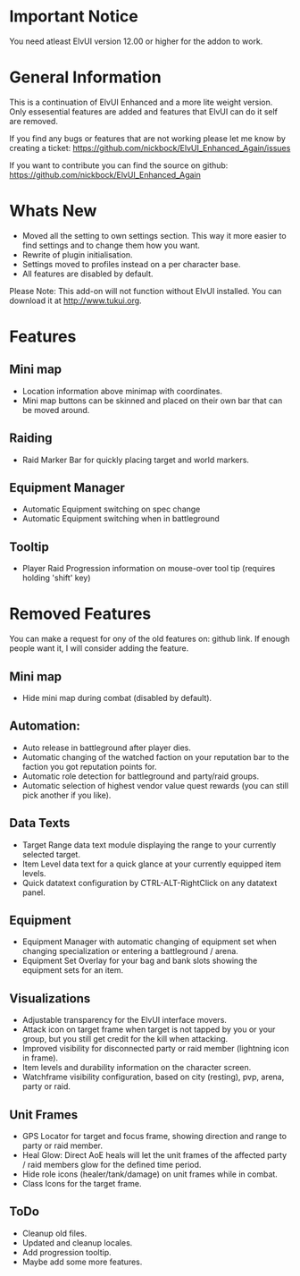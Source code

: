 # Important Notice
You need atleast ElvUI version 12.00 or higher for the addon to work.

# General Information
This is a continuation of ElvUI Enhanced and a more lite weight version. Only essesential features are added and features that ElvUI can do it self are removed.

If you find any bugs or features that are not working please let me know by creating a ticket: https://github.com/nickbock/ElvUI_Enhanced_Again/issues

If you want to contribute you can find the source on github: https://github.com/nickbock/ElvUI_Enhanced_Again

# Whats New
- Moved all the setting to own settings section. This way it more easier to find settings and to change them how you want.
- Rewrite of plugin initialisation.
- Settings moved to profiles instead on a per character base.
- All features are disabled by default.

Please Note: This add-on will not function without ElvUI installed. You can download it at http://www.tukui.org.
# Features
## Mini map
- Location information above minimap with coordinates.
- Mini map buttons can be skinned and placed on their own bar that can be moved around.
## Raiding
- Raid Marker Bar for quickly placing target and world markers.
## Equipment Manager
- Automatic Equipment switching on spec change
- Automatic Equipment switching when in battleground
## Tooltip
- Player Raid Progression information on mouse-over tool tip (requires holding 'shift' key)

# Removed Features
You can make a request for ony of the old features on: github link. If enough people want it, I will consider adding the feature.
## Mini map
- Hide mini map during combat (disabled by default).
## Automation:
- Auto release in battleground after player dies.
- Automatic changing of the watched faction on your reputation bar to the faction you got reputation points for.
- Automatic role detection for battleground and party/raid groups.
- Automatic selection of highest vendor value quest rewards (you can still pick another if you like).
## Data Texts
- Target Range data text module displaying the range to your currently selected target.
- Item Level data text for a quick glance at your currently equipped item levels.
- Quick datatext configuration by CTRL-ALT-RightClick on any datatext panel.
## Equipment
- Equipment Manager with automatic changing of equipment set when changing specialization or entering a battleground / arena.
- Equipment Set Overlay for your bag and bank slots showing the equipment sets for an item.
## Visualizations
- Adjustable transparency for the ElvUI interface movers.
- Attack icon on target frame when target is not tapped by you or your group, but you still get credit for the kill when attacking.
- Improved visibility for disconnected party or raid member (lightning icon in frame).
- Item levels and durability information on the character screen.
- Watchframe visibility configuration, based on city (resting), pvp, arena, party or raid.
## Unit Frames
- GPS Locator for target and focus frame, showing direction and range to party or raid member.
- Heal Glow: Direct AoE heals will let the unit frames of the affected party / raid members glow for the defined time period.
- Hide role icons (healer/tank/damage) on unit frames while in combat.
- Class Icons for the target frame.

## ToDo
- Cleanup old files.
- Updated and cleanup locales.
- Add progression tooltip.
- Maybe add some more features.